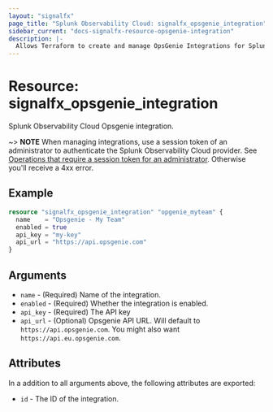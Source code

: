 ```yaml
---
layout: "signalfx"
page_title: "Splunk Observability Cloud: signalfx_opsgenie_integration"
sidebar_current: "docs-signalfx-resource-opsgenie-integration"
description: |-
  Allows Terraform to create and manage OpsGenie Integrations for Splunk Observability Cloud
---
```


# Resource: signalfx_opsgenie_integration

Splunk Observability Cloud Opsgenie integration.

~> **NOTE** When managing integrations, use a session token of an administrator to authenticate the Splunk Observability Cloud provider. See [Operations that require a session token for an administrator](https://dev.splunk.com/observability/docs/administration/authtokens#Operations-that-require-a-session-token-for-an-administrator). Otherwise you'll receive a 4xx error.

## Example

```tf
resource "signalfx_opsgenie_integration" "opgenie_myteam" {
  name    = "Opsgenie - My Team"
  enabled = true
  api_key = "my-key"
  api_url = "https://api.opsgenie.com"
}
```

## Arguments

* `name` - (Required) Name of the integration.
* `enabled` - (Required) Whether the integration is enabled.
* `api_key` - (Required) The API key
* `api_url` - (Optional) Opsgenie API URL. Will default to `https://api.opsgenie.com`. You might also want `https://api.eu.opsgenie.com`.

## Attributes

In a addition to all arguments above, the following attributes are exported:

* `id` - The ID of the integration.
